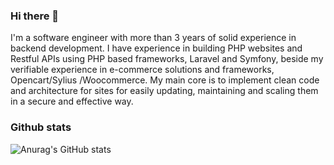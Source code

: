 ### Hi there 👋

I'm a software engineer with more than 3 years of solid experience in backend development.
I have experience in building PHP websites and Restful APIs using PHP based frameworks, Laravel and Symfony, beside my verifiable experience in e-commerce solutions and frameworks, Opencart/Sylius /Woocommerce.
My main core is to implement clean code and architecture for sites for easily updating, maintaining and scaling them in a secure and effective way.

### Github stats
![Anurag's GitHub stats](https://github-readme-stats.vercel.app/api?username=Amr3zzat&show_icons=true&hide=contribs)
